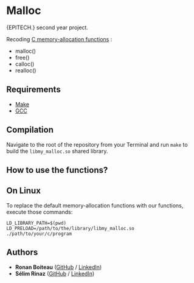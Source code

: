# Malloc

{EPITECH.} second year project.

Recoding [C memory-allocation functions](https://en.wikipedia.org/wiki/C_dynamic_memory_allocation#Overview_of_functions) :
 - malloc()
 - free()
 - calloc()
 - realloc()

## Requirements

 - [Make](https://www.gnu.org/software/make/)
 - [GCC](https://gcc.gnu.org/)

## Compilation

Navigate to the root of the repository from your Terminal and run `make` to build the `libmy_malloc.so` shared library.

## How to use the functions?

## On Linux

To replace the default memory-allocation functions with our functions, execute those commands:
```
LD_LIBRARY_PATH=$(pwd)
LD_PRELOAD=/path/to/the/library/libmy_malloc.so ./path/to/your/c/program
```

## Authors

* **Ronan Boiteau** ([GitHub](https://github.com/ronanboiteau) / [LinkedIn](https://www.linkedin.com/in/ronanboiteau/))
* **Sélim Rinaz** ([GitHub](https://github.com/rinaz-a) / [LinkedIn](https://www.linkedin.com/in/ronanboiteau/))
